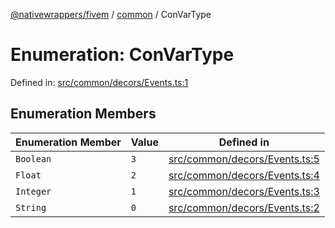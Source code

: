 [@nativewrappers/fivem](../../README.md) / [common](../README.md) / ConVarType

# Enumeration: ConVarType

Defined in: [src/common/decors/Events.ts:1](https://github.com/nativewrappers/fivem/blob/712f0bf92fff25cfcad1f759429c48668c195b4a/src/common/decors/Events.ts#L1)

## Enumeration Members

| Enumeration Member | Value | Defined in |
| ------ | ------ | ------ |
| <a id="boolean"></a> `Boolean` | `3` | [src/common/decors/Events.ts:5](https://github.com/nativewrappers/fivem/blob/712f0bf92fff25cfcad1f759429c48668c195b4a/src/common/decors/Events.ts#L5) |
| <a id="float"></a> `Float` | `2` | [src/common/decors/Events.ts:4](https://github.com/nativewrappers/fivem/blob/712f0bf92fff25cfcad1f759429c48668c195b4a/src/common/decors/Events.ts#L4) |
| <a id="integer"></a> `Integer` | `1` | [src/common/decors/Events.ts:3](https://github.com/nativewrappers/fivem/blob/712f0bf92fff25cfcad1f759429c48668c195b4a/src/common/decors/Events.ts#L3) |
| <a id="string"></a> `String` | `0` | [src/common/decors/Events.ts:2](https://github.com/nativewrappers/fivem/blob/712f0bf92fff25cfcad1f759429c48668c195b4a/src/common/decors/Events.ts#L2) |
